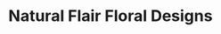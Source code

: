 ---
layout: post
title: Natural Flair Floral Designs
tags:
- web
image: /images/portfolio/natural-flair-floral-designs.jpg
imgurl: http://naturalflair.net
---